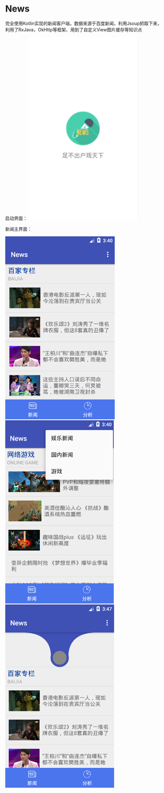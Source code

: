 # News
完全使用Kotlin实现的新闻客户端，数据来源于百度新闻，利用Jsoup抓取下来，利用了RxJava，OkHttp等框架、用到了自定义View图片缓存等知识点

启动界面：
![image](https://github.com/hzj444172954/News/blob/master/images/launcher.png)

新闻主界面：

![image](https://github.com/hzj444172954/News/blob/master/images/main.png)
![image](https://github.com/hzj444172954/News/blob/master/images/main1.png)
![image](https://github.com/hzj444172954/News/blob/master/images/touch_pull.png)
